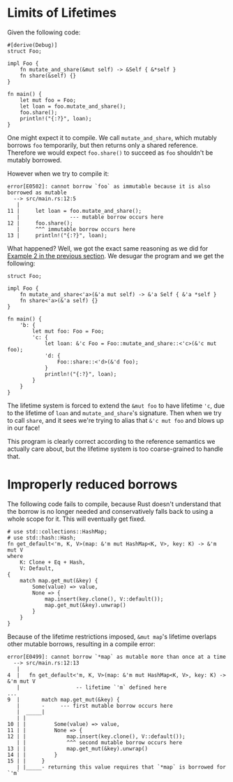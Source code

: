 # Limits of Lifetimes

Given the following code:

```rust,edition2018,compile_fail
#[derive(Debug)]
struct Foo;

impl Foo {
    fn mutate_and_share(&mut self) -> &Self { &*self }
    fn share(&self) {}
}

fn main() {
    let mut foo = Foo;
    let loan = foo.mutate_and_share();
    foo.share();
    println!("{:?}", loan);
}
```

One might expect it to compile. We call `mutate_and_share`, which mutably
borrows `foo` temporarily, but then returns only a shared reference. Therefore
we would expect `foo.share()` to succeed as `foo` shouldn't be mutably borrowed.

However when we try to compile it:

```text
error[E0502]: cannot borrow `foo` as immutable because it is also borrowed as mutable
  --> src/main.rs:12:5
   |
11 |     let loan = foo.mutate_and_share();
   |                --- mutable borrow occurs here
12 |     foo.share();
   |     ^^^ immutable borrow occurs here
13 |     println!("{:?}", loan);
```

What happened? Well, we got the exact same reasoning as we did for
[Example 2 in the previous section][ex2]. We desugar the program and we get
the following:

```rust,ignore
struct Foo;

impl Foo {
    fn mutate_and_share<'a>(&'a mut self) -> &'a Self { &'a *self }
    fn share<'a>(&'a self) {}
}

fn main() {
    'b: {
        let mut foo: Foo = Foo;
        'c: {
            let loan: &'c Foo = Foo::mutate_and_share::<'c>(&'c mut foo);
            'd: {
                Foo::share::<'d>(&'d foo);
            }
            println!("{:?}", loan);
        }
    }
}
```

The lifetime system is forced to extend the `&mut foo` to have lifetime `'c`,
due to the lifetime of `loan` and `mutate_and_share`'s signature. Then when we
try to call `share`, and it sees we're trying to alias that `&'c mut foo` and
blows up in our face!

This program is clearly correct according to the reference semantics we actually
care about, but the lifetime system is too coarse-grained to handle that.



# Improperly reduced borrows

The following code fails to compile, because Rust doesn't understand that the borrow
is no longer needed and conservatively falls back to using a whole scope for it.
This will eventually get fixed.

```rust,edition2018,compile_fail
# use std::collections::HashMap;
# use std::hash::Hash;
fn get_default<'m, K, V>(map: &'m mut HashMap<K, V>, key: K) -> &'m mut V
where
    K: Clone + Eq + Hash,
    V: Default,
{
    match map.get_mut(&key) {
        Some(value) => value,
        None => {
            map.insert(key.clone(), V::default());
            map.get_mut(&key).unwrap()
        }
    }
}
```

Because of the lifetime restrictions imposed, `&mut map`'s lifetime
overlaps other mutable borrows, resulting in a compile error:

```text
error[E0499]: cannot borrow `*map` as mutable more than once at a time
  --> src/main.rs:12:13
   |
4  |   fn get_default<'m, K, V>(map: &'m mut HashMap<K, V>, key: K) -> &'m mut V
   |                  -- lifetime `'m` defined here
...
9  |       match map.get_mut(&key) {
   |       -     --- first mutable borrow occurs here
   |  _____|
   | |
10 | |         Some(value) => value,
11 | |         None => {
12 | |             map.insert(key.clone(), V::default());
   | |             ^^^ second mutable borrow occurs here
13 | |             map.get_mut(&key).unwrap()
14 | |         }
15 | |     }
   | |_____- returning this value requires that `*map` is borrowed for `'m`
```


[ex2]: lifetimes.html#example-aliasing-a-mutable-reference
